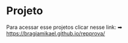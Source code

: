 # Projeto

Para acessar esse projetos clicar nesse link: ➡ https://bragiamikael.github.io/repprova/
